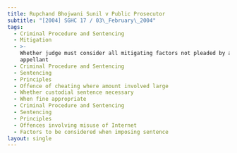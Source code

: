 ```yaml
---
title: Rupchand Bhojwani Sunil v Public Prosecutor
subtitle: "[2004] SGHC 17 / 03\_February\_2004"
tags:
  - Criminal Procedure and Sentencing
  - Mitigation
  - >-
    Whether judge must consider all mitigating factors not pleaded by accused or
    appellant
  - Criminal Procedure and Sentencing
  - Sentencing
  - Principles
  - Offence of cheating where amount involved large
  - Whether custodial sentence necessary
  - When fine appropriate
  - Criminal Procedure and Sentencing
  - Sentencing
  - Principles
  - Offences involving misuse of Internet
  - Factors to be considered when imposing sentence
layout: single
---
```


